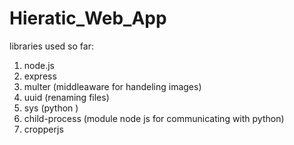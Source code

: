 # Hieratic_Web_App

libraries used so far:

1. node.js 
2. express
3. multer (middleaware for handeling images)
4. uuid (renaming files)
5. sys (python )
6. child-process (module node js for communicating with python)
7. cropperjs